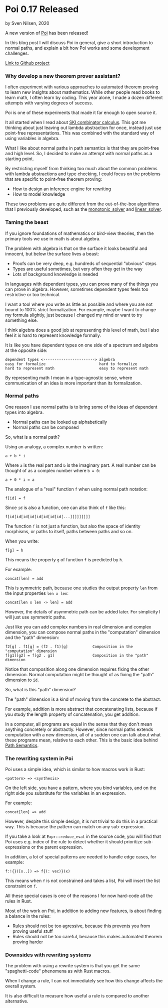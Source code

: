 # Poi 0.17 Released
by Sven Nilsen, 2020

A new version of [Poi](https://crates.io/crates/poi) has been released!

In this blog post I will discuss Poi in general, give a short introduction to normal paths,
and explain a bit how Poi works and some development challenges.

[Link to Github project](https://github.com/advancedresearch/poi)

### Why develop a new theorem prover assistant?

I often experiment with various approaches to automated theorem proving to learn new insights about mathematics.
While other people read books to learn math, I often learn by coding.
This year alone, I made a dozen different attempts with varying degrees of success.

Poi is one of these experiments that made it far enough to open source it.

It all started when I read about [SKI combinator calculus](https://en.wikipedia.org/wiki/SKI_combinator_calculus).
This got me thinking about just leaving out lambda abstraction for once,
instead just use point-free representations. This was combined with the standard way of using variables in algebra.

What I like about normal paths in path semantics is that they are point-free and high level.
So, I decided to make an attempt with normal paths as a starting point.

By restricting myself from thinking too much about the common problems with lambda abstractions and type checking,
I could focus on the problems that are specific to point-free theorem proving:

- How to design an inference engine for rewriting
- How to model knowledge

These two problems are quite different from the out-of-the-box algorithms that I previously developed,
such as the [monotonic_solver](https://crates.io/crates/monotonic_solver) and [linear_solver](https://crates.io/crates/linear_solver).

### Taming the beast

If you ignore foundations of mathematics or bird-view theories, then the primary tools we use in math is about algebra.

The problem with algebra is that on the surface it looks beautiful and innocent,
but below the surface lives a beast:

- Proofs can be very deep, e.g. hundreds of sequential "obvious" steps
- Types are useful sometimes, but very often they get in the way
- Lots of background knowledge is needed

In languages with dependent types, you can prove many of the things you can prove in algebra.
However, sometimes dependent types feels too restrictive or too technical.

I want a tool where you write as little as possible and where you are not bound to 100% strict formalization.
For example, maybe I want to change my formula slightly, just because I changed my mind or want to try something else.

I think algebra does a good job at representing this level of math, but I also feel it is hard to represent knowledge formally.

It is like you have dependent types on one side of a spectrum and algebra at the opposite side:

```text
dependent types <-----------------------> algebra
easy for formalize                        hard to formalize
hard to represent math                    easy to represent math
```

By representing math I mean in a type-agnostic sense, where communication of an idea is more important than its formalization.

### Normal paths

One reason I use normal paths is to bring some of the ideas of dependent types into algebra.

- Normal paths can be looked up alphabetically
- Normal paths can be composed

So, what is a normal path?

Using an analogy, a complex number is written:

```
a + b * i
```

Where `a` is the real part and `b` is the imaginary part.
A real number can be thought of as a complex number where `b = 0`:

```
a + 0 * i = a
```

The analogue of a "real" function `f` when using normal path notation:

```
f[id] = f
```

Since `id` is also a function, one can also think of `f` like this:

```
f[id[id[id[id[id[id[id[id[...]]]]]]]]]
```

The function `f` is not just a function, but also the space of identity morphisms,
or paths to itself, paths between paths and so on.

When you write:

```
f[g] = h
```

This means the property `g` of function `f` is predicted by `h`.

For example:

```
concat[len] = add
```

This is symmetric path, because one studies the output property `len` from the input properties `len x len`:

```
concat[len x len -> len] = add
```

However, the details of asymmetric path can be added later.
For simplicity I will just use symmetric paths.

Just like you can add complex numbers in real dimension and complex dimension,
you can compose normal paths in the "computation" dimension and the "path" dimension:

```
f2[g] . f1[g] = (f2 . f1)[g]           Composition in the "computation" dimension
f[g1][g2] = f[g2 . g1]                 Composition in the "path" dimension
```

Notice that composition along one dimension requires fixing the other dimension.
Normal computation might be thought of as fixing the "path" dimension to `id`.

So, what is this "path" dimension?

The "path" dimension is a kind of moving from the concrete to the abstract.

For example, addition is more abstract that concatenating lists,
because if you study the length property of concatenation, you get addition.

In a computer, all programs are equal in the sense that they don't mean anything concretely or abstractly.
However, since normal paths extends computation with a new dimension,
all of a sudden one can talk about what these programs mean, relative to each other.
This is the basic idea behind [Path Semantics](https://github.com/advancedresearch/path_semantics).

### The rewriting system in Poi

Poi uses a simple idea, which is similar to how macros work in Rust:

```
<pattern> => <synthesis>
```

On the left side, you have a pattern, where you bind variables,
and on the right side you substitute for the variables in an expression.

For example:

```
concat[len] => add
```

However, despite this simple design, it is not trivial to do this in a practical way.
This is because the pattern can match on any sub-expression.

If you take a look at `Expr::reduce_eval` in the source code,
you will find that Poi uses e.g. index of the rule to detect whether it should
prioritize sub-expressions or the parent expression.

In addition, a lot of special patterns are needed to handle edge cases, for example:

```
f:!{}([x..]) => f{(: vec)}(x)
```

This means when `f` is not constrained and takes a list, Poi will insert the list constraint on `f`.

All these special cases is one of the reasons I for now hard-code all the rules in Rust.

Most of the work on Poi, in addition to adding new features, is about finding a balance in the rules:

- Rules should not be too agressive, because this prevents you from proving useful stuff
- Rules should not be too careful, because this makes automated theorem proving harder

### Downsides with rewriting systems

The problem with using a rewrite system is that you get the same "spaghetti-code" phenomena as with Rust macros.

When I change a rule, I can not immediately see how this change affects the overall system.

It is also difficult to measure how useful a rule is compared to another alternative.
